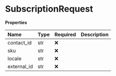 # SubscriptionRequest

**Properties**

| Name        | Type | Required | Description |
| :---------- | :--- | :------- | :---------- |
| contact_id  | str  | ❌       |             |
| sku         | str  | ❌       |             |
| locale      | str  | ❌       |             |
| external_id | str  | ❌       |             |

<!-- This file was generated by liblab | https://liblab.com/ -->
